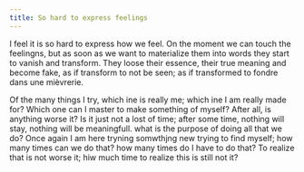 ```yaml
---
title: So hard to express feelings
---
```


I feel it is so hard to express how we feel. On the moment we can touch the feelingns, but as soon as we want to materialize them into words they start to vanish and transform. They loose their essence, their true meaning and become fake, as if transform to not be seen; as if transformed to fondre dans une mièvrerie.

Of the many things I try, which ine is really me; which ine I am really made for? Which one can I master to make something of myself? After all, is anything worse it? Is it just not a lost of time; after some time, nothing will stay, nothing will be meaningfull. what is the purpose of doing all that we do?
Once again I am here tryning somwthjng new trying to find myself; how many times can we do that? how many times do I have to do that? To realize that is not worse it; hiw much time to realize this is still not it?
